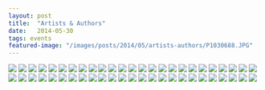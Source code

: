 ```yaml
---
layout: post
title:  "Artists & Authors"
date:   2014-05-30
tags: events
featured-image: "/images/posts/2014/05/artists-authors/P1030688.JPG"
---
```

<!--more-->
![](/images/posts/2014/05/artists-authors/P1030681.JPG)
![](/images/posts/2014/05/artists-authors/P1030682.JPG)
![](/images/posts/2014/05/artists-authors/P1030683.JPG)
![](/images/posts/2014/05/artists-authors/P1030684.JPG)
![](/images/posts/2014/05/artists-authors/P1030685.JPG)
![](/images/posts/2014/05/artists-authors/P1030686.JPG)
![](/images/posts/2014/05/artists-authors/P1030687.JPG)
![](/images/posts/2014/05/artists-authors/P1030688.JPG)
![](/images/posts/2014/05/artists-authors/P1030689.JPG)
![](/images/posts/2014/05/artists-authors/P1030690.JPG)
![](/images/posts/2014/05/artists-authors/P1030691.JPG)
![](/images/posts/2014/05/artists-authors/P1030692.JPG)
![](/images/posts/2014/05/artists-authors/P1030693.JPG)
![](/images/posts/2014/05/artists-authors/P1030694.JPG)
![](/images/posts/2014/05/artists-authors/P1030695.JPG)
![](/images/posts/2014/05/artists-authors/P1030696.JPG)
![](/images/posts/2014/05/artists-authors/P1030697.JPG)
![](/images/posts/2014/05/artists-authors/P1030698.JPG)
![](/images/posts/2014/05/artists-authors/P1030699.JPG)
![](/images/posts/2014/05/artists-authors/P1030700.JPG)
![](/images/posts/2014/05/artists-authors/P1030701.JPG)
![](/images/posts/2014/05/artists-authors/P1030702.JPG)
![](/images/posts/2014/05/artists-authors/P1030703.JPG)
![](/images/posts/2014/05/artists-authors/P1030704.JPG)
![](/images/posts/2014/05/artists-authors/P1030705.JPG)
![](/images/posts/2014/05/artists-authors/P1030706.JPG)
![](/images/posts/2014/05/artists-authors/P1030707.JPG)
![](/images/posts/2014/05/artists-authors/P1030708.JPG)
![](/images/posts/2014/05/artists-authors/P1030709.JPG)
![](/images/posts/2014/05/artists-authors/P1030710.JPG)
![](/images/posts/2014/05/artists-authors/P1030711.JPG)
![](/images/posts/2014/05/artists-authors/P1030712.JPG)
![](/images/posts/2014/05/artists-authors/P1030713.JPG)
![](/images/posts/2014/05/artists-authors/P1030714.JPG)
![](/images/posts/2014/05/artists-authors/P1030715.JPG)
![](/images/posts/2014/05/artists-authors/P1030716.JPG)
![](/images/posts/2014/05/artists-authors/P1030717.JPG)
![](/images/posts/2014/05/artists-authors/P1030718.JPG)
![](/images/posts/2014/05/artists-authors/P1030719.JPG)
![](/images/posts/2014/05/artists-authors/P1030720.JPG)
![](/images/posts/2014/05/artists-authors/P1030721.JPG)
![](/images/posts/2014/05/artists-authors/P1030722.JPG)
![](/images/posts/2014/05/artists-authors/P1030723.JPG)
![](/images/posts/2014/05/artists-authors/P1030724.JPG)
![](/images/posts/2014/05/artists-authors/P1030725.JPG)
![](/images/posts/2014/05/artists-authors/P1030726.JPG)
![](/images/posts/2014/05/artists-authors/P1030727.JPG)
![](/images/posts/2014/05/artists-authors/P1030728.JPG)
![](/images/posts/2014/05/artists-authors/P1030729.JPG)
![](/images/posts/2014/05/artists-authors/P1030730.JPG)
